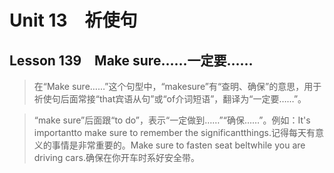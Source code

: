 ﻿ # Unit 13　祈使句
 ## Lesson 139　Make sure……一定要……
 
> 在“Make sure……”这个句型中，“makesure”有“查明、确保”的意思，用于祈使句后面常接“that宾语从句”或“of介词短语”，翻译为“一定要……”。

> “make sure”后面跟“to do”，表示“一定做到……”“确保……”。例如：It's importantto make sure to remember the significantthings.记得每天有意义的事情是非常重要的。Make sure to fasten seat beltwhile you are driving cars.确保在你开车时系好安全带。


 